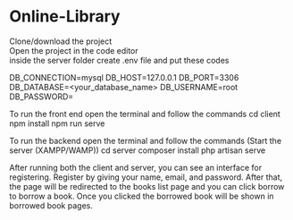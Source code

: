 # Online-Library

Clone/download the project  
Open the project in the code editor  
inside the server folder create .env file and put these codes  

DB_CONNECTION=mysql
DB_HOST=127.0.0.1
DB_PORT=3306
DB_DATABASE=<your_database_name>
DB_USERNAME=root
DB_PASSWORD=

To run the front end open the terminal and follow the commands
cd client
npm install
npm run serve

To run the backend open the terminal and follow the commands (Start the server (XAMPP/WAMP))
cd server
composer install
php artisan serve

After running both the client and server, you can see an interface for registering. 
Register by giving your name, email, and password. 
After that, the page will be redirected to the books list page and you can click borrow to borrow a book.
Once you clicked the borrowed book will be shown in borrowed book pages. 
